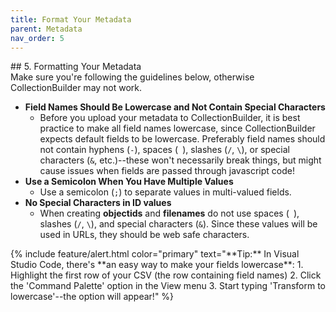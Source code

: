 ```yaml
---
title: Format Your Metadata
parent: Metadata
nav_order: 5
---
```


<div class="row" markdown="1">
## 5. Formatting Your Metadata

<div class="col-md-7" markdown="1">
Make sure you're following the guidelines below, otherwise CollectionBuilder may not work.

- **Field Names Should Be Lowercase and Not Contain Special Characters**
    - Before you upload your metadata to CollectionBuilder, it is best practice to make all field names lowercase, since CollectionBuilder expects default fields to be lowercase. Preferably field names should not contain hyphens (`-`), spaces (` `), slashes (`/`, `\`), or special characters (`&`, etc.)--these won't necessarily break things, but might cause issues when fields are passed through javascript code!
- **Use a Semicolon When You Have Multiple Values**
    - Use a semicolon (`;`) to separate values in multi-valued fields.
- **No Special Characters in ID values**
    - When creating **objectids** and **filenames** do not use spaces (` `), slashes (`/`, `\`), and special characters (`&`). Since these values will be used in URLs, they should be web safe characters.

</div>

<div class="col-md-5" markdown ="1">
{% include feature/alert.html color="primary" text="**Tip:** In Visual Studio Code, there's **an easy way to make your fields lowercase**: 
1. Highlight the first row of your CSV (the row containing field names) 
2. Click the 'Command Palette' option in the View menu 
3. Start typing 'Transform to lowercase'--the option will appear!" %}
</div>
</div>
